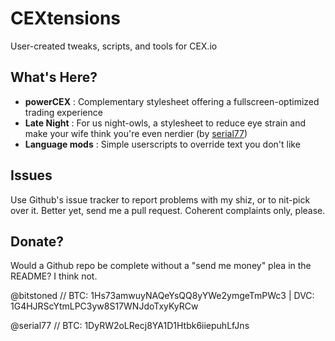 CEXtensions
===========

User-created tweaks, scripts, and tools for CEX.io

What's Here?
------------

* **powerCEX** : Complementary stylesheet offering a fullscreen-optimized trading experience
* **Late Night** : For us night-owls, a stylesheet to reduce eye strain and make your wife think you're even nerdier (by [serial77](https://github.com/serial77))
* **Language mods** : Simple userscripts to override text you don't like

Issues
------

Use Github's issue tracker to report problems with my shiz, or to nit-pick over it. Better yet, send me a pull request. Coherent complaints only, please.

Donate?
-------

Would a Github repo be complete without a "send me money" plea in the README? I think not.

@bitstoned // BTC: 1Hs73amwuyNAQeYsQQ8yYWe2ymgeTmPWc3 | DVC: 1G4HJRScYtmLPC3yw8S17WNJdoTxyKyRCw

@serial77 // BTC: 1DyRW2oLRecj8YA1D1Htbk6iiepuhLfJns
